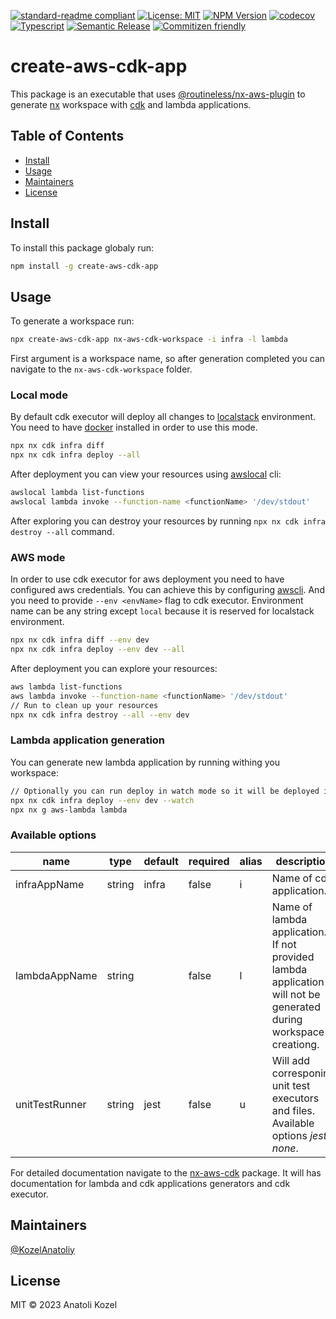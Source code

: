 [![standard-readme compliant](https://img.shields.io/badge/standard--readme-OK-green.svg?style=flat-square)](https://github.com/RichardLitt/standard-readme)
[![License: MIT](https://img.shields.io/badge/License-MIT-yellow.svg)](https://opensource.org/licenses/MIT)
[![NPM Version](https://badge.fury.io/js/create-aws-cdk-app.svg)](https://www.npmjs.com/package/create-aws-cdk-app)
[![codecov](https://codecov.io/gh/KozelAnatoliy/routineless/graph/badge.svg?token=KLLZDSV5Z3&flag=create-aws-cdk-app)](https://codecov.io/gh/KozelAnatoliy/routineless)
[![Typescript](https://badgen.net/badge/icon/typescript?icon=typescript&label)](https://www.typescriptlang.org/)
[![Semantic Release](https://img.shields.io/badge/%20%20%F0%9F%93%A6%F0%9F%9A%80-semantic--release-e10079.svg?style=flat-square)]()
[![Commitizen friendly](https://img.shields.io/badge/commitizen-friendly-brightgreen.svg)](http://commitizen.github.io/cz-cli/)

# create-aws-cdk-app

This package is an executable that uses [@routineless/nx-aws-plugin](../nx-aws-cdk/) to generate [nx](https://nx.dev/) workspace with [cdk](https://github.com/aws/aws-cdk) and lambda applications.

## Table of Contents

- [Install](#install)
- [Usage](#usage)
- [Maintainers](#maintainers)
- [License](#license)

## Install

To install this package globaly run:

```sh
npm install -g create-aws-cdk-app
```

## Usage

To generate a workspace run:

```sh
npx create-aws-cdk-app nx-aws-cdk-workspace -i infra -l lambda
```

First argument is a workspace name, so after generation completed you can navigate to the `nx-aws-cdk-workspace` folder.

### Local mode

By default cdk executor will deploy all changes to [localstack](https://github.com/localstack/localstack) environment. You need to have [docker](https://docs.docker.com/get-docker/) installed in order to use this mode.

```sh
npx nx cdk infra diff
npx nx cdk infra deploy --all
```

After deployment you can view your resources using [awslocal](https://github.com/localstack/awscli-local) cli:

```sh
awslocal lambda list-functions
awslocal lambda invoke --function-name <functionName> '/dev/stdout'
```

After exploring you can destroy your resources by running `npx nx cdk infra destroy --all` command.

### AWS mode

In order to use cdk executor for aws deployment you need to have configured aws credentials.
You can achieve this by configuring [awscli](https://github.com/aws/aws-cli#installation). And you need to provide `--env <envName>` flag to cdk executor. Environment name can be any string except `local` because it is reserved for localstack environment.

```sh
npx nx cdk infra diff --env dev
npx nx cdk infra deploy --env dev --all
```

After deployment you can explore your resources:

```sh
aws lambda list-functions
aws lambda invoke --function-name <functionName> '/dev/stdout'
// Run to clean up your resources
npx nx cdk infra destroy --all --env dev
```

### Lambda application generation

You can generate new lambda application by running withing you workspace:

```sh
// Optionally you can run deploy in watch mode so it will be deployed instantly after generation and any cahnges. You need to have a separate terminal window for this command.
npx nx cdk infra deploy --env dev --watch
npx nx g aws-lambda lambda
```

### Available options

| name           | type   | default | required | alias | description                                                                                                      |
| -------------- | ------ | ------- | -------- | ----- | ---------------------------------------------------------------------------------------------------------------- |
| infraAppName   | string | infra   | false    | i     | Name of cdk application.                                                                                         |
| lambdaAppName  | string |         | false    | l     | Name of lambda application. If not provided lambda application will not be generated during workspace creationg. |
| unitTestRunner | string | jest    | false    | u     | Will add corresponing unit test executors and files. Available options _jest, none_.                             |

For detailed documentation navigate to the [nx-aws-cdk](packages/nx-plugin/README.md) package. It will has documentation for lambda and cdk applications generators and cdk executor.

## Maintainers

[@KozelAnatoliy](https://github.com/KozelAnatoliy)

## License

MIT © 2023 Anatoli Kozel
